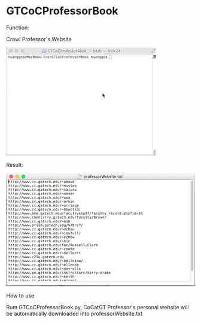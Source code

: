 # GTCoCProfessorBook

Function:

Crawl Professor's Website

![](demo.gif)

Result:

![](demo.png)

How to use

Rum GTCoCProfessorBook.py, CoCatGT Professor's personal website will be automatically downloaded into professorWebsite.txt
